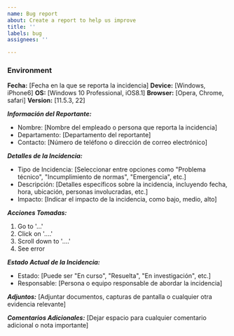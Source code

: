 ```yaml
---
name: Bug report
about: Create a report to help us improve
title: ''
labels: bug
assignees: ''

---
```


### **Environment**
**Fecha:** [Fecha en la que se reporta la incidencia]
**Device:** [Windows, iPhone6]
**OS:** [Windows 10 Professional, iOS8.1]
**Browser:** [Opera, Chrome, safari]
**Version:** [11.5.3, 22]

**_Información del Reportante:_**
- Nombre: [Nombre del empleado o persona que reporta la incidencia]
- Departamento: [Departamento del reportante]
- Contacto: [Número de teléfono o dirección de correo electrónico]

**_Detalles de la Incidencia:_**
- Tipo de Incidencia: [Seleccionar entre opciones como "Problema técnico", "Incumplimiento de normas", "Emergencia", etc.]
- Descripción: [Detalles específicos sobre la incidencia, incluyendo fecha, hora, ubicación, personas involucradas, etc.]
- Impacto: [Indicar el impacto de la incidencia, como bajo, medio, alto]

**_Acciones Tomadas:_**
1. Go to '...'
2. Click on '....'
3. Scroll down to '....'
4. See error

**_Estado Actual de la Incidencia:_**
- Estado: [Puede ser "En curso", "Resuelta", "En investigación", etc.]
- Responsable: [Persona o equipo responsable de abordar la incidencia]

**_Adjuntos:_**
[Adjuntar documentos, capturas de pantalla o cualquier otra evidencia relevante]

**_Comentarios Adicionales:_**
[Dejar espacio para cualquier comentario adicional o nota importante]
